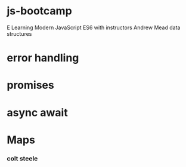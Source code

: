 # js-bootcamp
E Learning Modern JavaScript ES6 with instructors
Andrew Mead data structures
# error handling
# promises
# async await
# Maps
### colt steele

